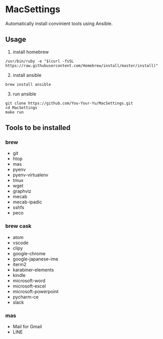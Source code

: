 # MacSettings
Automatically install convinient tools using Ansible.

## Usage
1. install homebrew
```
/usr/bin/ruby -e "$(curl -fsSL https://raw.githubusercontent.com/Homebrew/install/master/install)"
```
2. install ansible
```
brew install ansible
```
3. run ansible
```
git clone https://github.com/You-Your-Yu/MacSettings.git
cd MacSettings
make run
```

## Tools to be installed
### brew
- git
- htop
- mas
- pyenv
- pyenv-virtualenv
- tmux
- wget
- graphviz
- mecab
- mecab-ipadic
- sshfs
- peco

### brew cask
- atom
- vscode
- clipy
- google-chrome
- google-japanese-ime
- iterm2
- karabiner-elements
- kindle
- microsoft-word
- microsoft-excel
- microsoft-powerpoint
- pycharm-ce
- slack

### mas
- Mail for Gmail
- LINE
